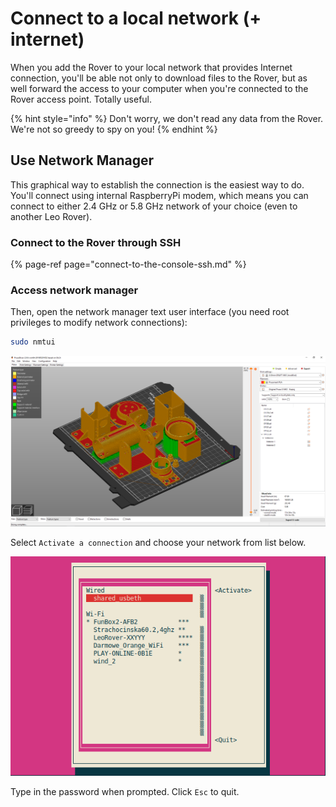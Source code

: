 # Connect to a local network \(+ internet\)

When you add the Rover to your local network that provides Internet connection, you'll be able not only to download files to the Rover, but as well forward the access to your computer when you're connected to the Rover access point. Totally useful. 

{% hint style="info" %}
Don't worry, we don't read any data from the Rover. We're not so greedy to spy on you!
{% endhint %}

## Use Network Manager

This graphical way to establish the connection is the easiest way to do. You'll connect using internal RaspberryPi modem, which means you can connect to either 2.4 GHz or 5.8 GHz network of your choice \(even to another Leo Rover\).

### Connect to the Rover through SSH

{% page-ref page="connect-to-the-console-ssh.md" %}

### Access network manager

Then, open the network manager text user interface \(you need root privileges to modify network connections\):

```bash
sudo nmtui
```

![](../.gitbook/assets/image%20%2839%29.png)

Select `Activate a connection` and choose your network from list below.

![](../.gitbook/assets/image%20%281%29.png)

Type in the password when prompted. Click `Esc` to quit.

